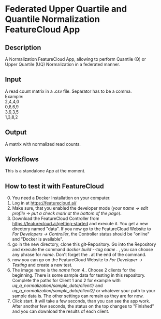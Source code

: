 # Federated Upper Quartile and Quantile Normalization FeatureCloud App

## Description
A Normalization FeatureCloud App, allowing to perform Quantile (Q) or Upper Quartile (UQ) Normalization in a federated manner.

## Input
A read count matrix in a .csv file. Separator has to be a comma.  
Example:  
2,4,4,0  
0,8,6,9  
3,9,3,5  
1,3,8,2  

## Output
A matrix with normalized read counts.

## Workflows
This is a standalone App at the moment.

## How to test it with FeatureCloud
0. You need a Docker Installation on your computer.
1. Log in at https://featurecloud.ai/
2. Make sure, that you enabled the developer mode (*your name -> edit profile -> put a check mark at the bottom of the page*).
3. Download the FeatureCloud Controller from https://featurecloud.ai/getting-started and execute it. You get a new directory named "data". If you now go to the FeatureCloud Website to *For Developers -> Controller*, the Controller status should be "online" and "Docker is available".
4. go in the new directory, clone this git-Repository. Go into the Repository and execute the command *docker build --tag name .* , you can choose any phrase for *name*. Don't forget the . at the end of the command.
5. now you can go on the FeatureCloud Website to *For Developer -> Testing* and create a new test. 
6. The image name is the *name* from 4.. Choose 2 clients for the beginning. There is some sample data for testing in this repository. Complete the paths for Client 1 and 2 for example with *uq_q_normalization/sample_data/client1/* and *uq_q_normalization/sample_data/client2/* or whatever your path to your sample data is. The other settings can remain as they are for now.
7. Click start. It will take a few seconds, than you can see the app work. After another few seconds, the status on the top changes to "Finished" and you can download the results of each client.
